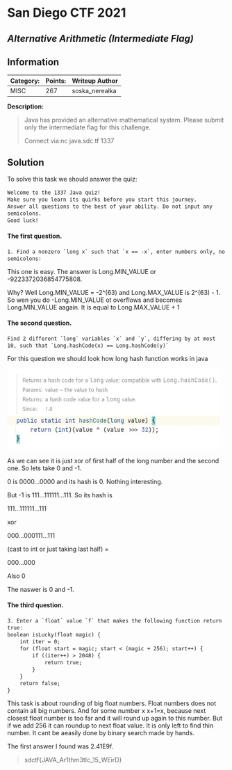 # __San Diego CTF 2021__ 
## _Alternative Arithmetic (Intermediate Flag)_

## Information

**Category:** | **Points:** | **Writeup Author**
--- | --- | ---
MISC | 267 | soska_nerealka

**Description:** 

> Java has provided an alternative mathematical system. Please submit only the intermediate flag for this challenge.
>
> Connect via:nc java.sdc.tf 1337

## Solution
To solve this task we should answer the quiz:
```
Welcome to the 1337 Java quiz!
Make sure you learn its quirks before you start this journey.
Answer all questions to the best of your ability. Do not input any semicolons.
Good luck!
```
#### The first question.
```
1. Find a nonzero `long x` such that `x == -x`, enter numbers only, no semicolons:
```
This one is easy. The answer is Long.MIN_VALUE or -9223372036854775808.

Why? Well Long.MIN_VALUE = -2^(63) and Long.MAX_VALUE is 2^(63) - 1. So wen you do -Long.MIN_VALUE ot overflows and becomes Long.MIN_VALUE aagain. It is equal to Long.MAX_VALUE + 1


#### The second question.
```
Find 2 different `long` variables `x` and `y`, differing by at most 10, such that `Long.hashCode(x) == Long.hashCode(y)`
```
For this question we should look how long hash function works in java

![Javas long hash function](https://github.com/DimaIvanovskiy/ctf-write-ups/blob/main/SanDiegoCTF2021/AlternativeArithmeticIntermediateFlag/hash.jpg)

As we can see it is just xor of first half of the long number and the second one.
So lets take 0 and -1.

0 is 0000...0000 and its hash is 0. Nothing interesting.

But -1 is 111...111111...111. So its hash is 

111...111111...111

xor 

000...000111...111

(cast to int or just taking last half) =

000...000

Also 0

The naswer is 0 and -1.

#### The third question.
```
3. Enter a `float` value `f` that makes the following function return true:
boolean isLucky(float magic) {
    int iter = 0;
    for (float start = magic; start < (magic + 256); start++) {
        if ((iter++) > 2048) {
            return true;
        }
	}
	return false;
}
```

This task is about rounding of big float numbers. Float numbers does not contain all big numbers. And for some number x x+1=x, because next closest float number is too far and it will round up again to this number. 
But if we add 256 it can roundup to next float value. It is only left to find thin number. It cant be aeasily done by binary search made by hands.

The first answer I found was 2.41E9f.


> sdctf{JAVA_Ar1thm3tIc_15_WEirD}
